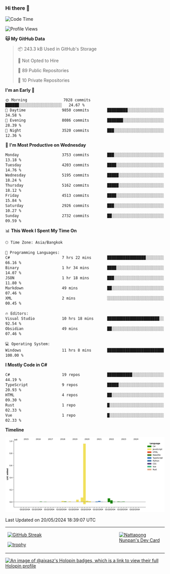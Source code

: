 ### Hi there 👋

<!--START_SECTION:waka-->
![Code Time](http://img.shields.io/badge/Code%20Time-1%2C657%20hrs%2017%20mins-blue)

![Profile Views](http://img.shields.io/badge/Profile%20Views-0-blue)

**🐱 My GitHub Data** 

> 📦 243.3 kB Used in GitHub's Storage 
 > 
> 🚫 Not Opted to Hire
 > 
> 📜 89 Public Repositories 
 > 
> 🔑 10 Private Repositories 
 > 
**I'm an Early 🐤** 

```text
🌞 Morning                7028 commits        ██████░░░░░░░░░░░░░░░░░░░   24.67 % 
🌆 Daytime                9850 commits        █████████░░░░░░░░░░░░░░░░   34.58 % 
🌃 Evening                8086 commits        ███████░░░░░░░░░░░░░░░░░░   28.39 % 
🌙 Night                  3520 commits        ███░░░░░░░░░░░░░░░░░░░░░░   12.36 % 
```
📅 **I'm Most Productive on Wednesday** 

```text
Monday                   3753 commits        ███░░░░░░░░░░░░░░░░░░░░░░   13.18 % 
Tuesday                  4203 commits        ████░░░░░░░░░░░░░░░░░░░░░   14.76 % 
Wednesday                5195 commits        █████░░░░░░░░░░░░░░░░░░░░   18.24 % 
Thursday                 5162 commits        █████░░░░░░░░░░░░░░░░░░░░   18.12 % 
Friday                   4513 commits        ████░░░░░░░░░░░░░░░░░░░░░   15.84 % 
Saturday                 2926 commits        ███░░░░░░░░░░░░░░░░░░░░░░   10.27 % 
Sunday                   2732 commits        ██░░░░░░░░░░░░░░░░░░░░░░░   09.59 % 
```


📊 **This Week I Spent My Time On** 

```text
🕑︎ Time Zone: Asia/Bangkok

💬 Programming Languages: 
C#                       7 hrs 22 mins       █████████████████░░░░░░░░   66.16 % 
Binary                   1 hr 34 mins        ████░░░░░░░░░░░░░░░░░░░░░   14.07 % 
JSON                     1 hr 18 mins        ███░░░░░░░░░░░░░░░░░░░░░░   11.80 % 
Markdown                 49 mins             ██░░░░░░░░░░░░░░░░░░░░░░░   07.46 % 
XML                      2 mins              ░░░░░░░░░░░░░░░░░░░░░░░░░   00.45 % 

🔥 Editors: 
Visual Studio            10 hrs 18 mins      ███████████████████████░░   92.54 % 
Obsidian                 49 mins             ██░░░░░░░░░░░░░░░░░░░░░░░   07.46 % 

💻 Operating System: 
Windows                  11 hrs 8 mins       █████████████████████████   100.00 % 
```

**I Mostly Code in C#** 

```text
C#                       19 repos            ███████████░░░░░░░░░░░░░░   44.19 % 
TypeScript               9 repos             █████░░░░░░░░░░░░░░░░░░░░   20.93 % 
HTML                     4 repos             ██░░░░░░░░░░░░░░░░░░░░░░░   09.30 % 
Rust                     1 repo              █░░░░░░░░░░░░░░░░░░░░░░░░   02.33 % 
Vue                      1 repo              █░░░░░░░░░░░░░░░░░░░░░░░░   02.33 % 
```



**Timeline**

![Lines of Code chart](https://raw.githubusercontent.com/aixasz/aixasz/main/assets/bar_graph.png)


 Last Updated on 20/05/2024 18:39:07 UTC
<!--END_SECTION:waka-->

<table>
<tr>
<td width="70%" valign="top">
 
 [![GitHub Streak](http://github-readme-streak-stats.herokuapp.com?user=aixasz&theme=github-dark&hide_border=true&date_format=%5BY%20%5DM%20j)](https://git.io/streak-stats)

 [![trophy](https://github-profile-trophy.vercel.app/?username=aixasz&theme=onedark)](https://github.com/ryo-ma/github-profile-trophy)
 </td>
<td width="30%" valign="top">
 
<a href="https://app.daily.dev/aixasz"><img src="https://api.daily.dev/devcards/403207936e6547c9a85ea449e9f3abe8.png?r=re8" alt="Nattapong Nunpan's Dev Card"/></a>

 </td>
</tr>
</table>

[![An image of @aixasz's Holopin badges, which is a link to view their full Holopin profile](https://holopin.me/aixasz)](https://holopin.io/@aixasz)
 
